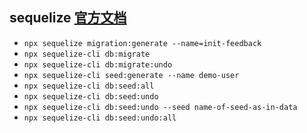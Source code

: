 ## sequelize [官方文档](https://sequelize.org/v5/manual/migrations.html)
- `npx sequelize migration:generate --name=init-feedback`
- `npx sequelize-cli db:migrate`
- `npx sequelize-cli db:migrate:undo`
- `npx sequelize-cli seed:generate --name demo-user`
- `npx sequelize-cli db:seed:all`
- `npx sequelize-cli db:seed:undo`
- `npx sequelize-cli db:seed:undo --seed name-of-seed-as-in-data`
- `npx sequelize-cli db:seed:undo:all`